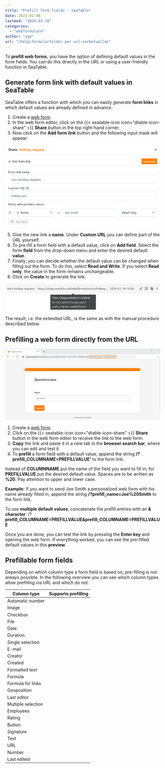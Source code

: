 ```yaml
---
title: "Prefill form fields - SeaTable"
date: 2023-01-08
lastmod: "2024-03-18"
categories: 
  - "webformulare"
author: "vge"
url: "/help/formularfelder-per-url-vorbefuellen"
---
```


To **prefill web forms**, you have the option of defining default values in the form fields. You can do this directly in the URL or using a user-friendly function in SeaTable.

## Generate form link with default values in SeaTable

SeaTable offers a function with which you can easily generate **form links** in which default values are already defined in advance.

1. Create a [web form](https://seatable.io/en/docs/webformulare/webformulare/).
2. In the web form editor, click on the {{< seatable-icon icon="dtable-icon-share" >}} **Share** button in the top right-hand corner.
3. Now click on the **Add form link** button and the following input mask will appear:

![Prefilled values in user-defined form links](images/Vorbefuellte-Werte-in-benutzerdefinierten-Formularlinks.png)

5. Give the new link a **name**. Under **Custom URL** you can define part of the URL yourself.
6. To pre-fill a form field with a default value, click on **Add field**. Select the form **field** from the drop-down menu and enter the desired default **value**.
7. Finally, you can decide whether the default value can be changed when filling out the form. To do this, select **Read and Write**. If you select **Read only**, the value in the form remains unchangeable.
8. Click on **Create** to generate the link.

![Custom form link with prefilled value](images/Benutzerdefinierter-Formularlink-mit-vorausgefuelltem-Wert.png)

The result, i.e. the extended URL, is the same as with the manual procedure described below.

## Prefilling a web form directly from the URL

![Prefill web form](images/prefill.png)

1. Create a [web form](https://seatable.io/en/docs/webformulare/webformulare/).
2. Click on the {{< seatable-icon icon="dtable-icon-share" >}} **Share** button in the web form editor to receive the link to the web form.
3. **Copy** the link and paste it in a new tab in the **browser search bar**, where you can edit and test it.
4. To **prefill** a form field with a default value, append the string **/?prefill\_COLUMNAME=PREFILLVALUE'** to the form link.

Instead of **COLUMNNAME** put the name of the field you want to fill in; for **PREFILLVALUE** put the desired default value. Spaces are to be written as **%20**. Pay attention to upper and lower case.

**Example:** If you want to send Joe Smith a personalized web form with his name already filled in, append the string **/?prefill\_name=Joe%20Smith** to the form link.

To use **multiple default values**, concatenate the prefill entries with an **& character**: /?**prefill\_COLUMNAME=PREFILLVALUE&prefill\_COLUMNAME=PREFILLVALUE**

Once you are done, you can test the link by pressing the **Enter key** and opening the web form. If everything worked, you can see the pre-filled default values in this **preview**.

## Prefillable form fields

Depending on which column type a form field is based on, pre-filling is not always possible. In the following overview you can see which column types allow prefilling via URL and which do not.

| Column type | Supports prefilling |
| --- | --- |
| Automatic number |  |
| Image |  |
| Checkbox |  |
| File |  |
| Date |  |
| Duration |  |
| Single selection |  |
| E-mail |  |
| Creator |  |
| Created |  |
| Formatted text |  |
| Formula |  |
| Formula for links |  |
| Geoposition |  |
| Last editor |  |
| Multiple selection |  |
| Employees |  |
| Rating |  |
| Button |  |
| Signature |  |
| Text |  |
| URL |  |
| Number |  |
| Last edited |  |
